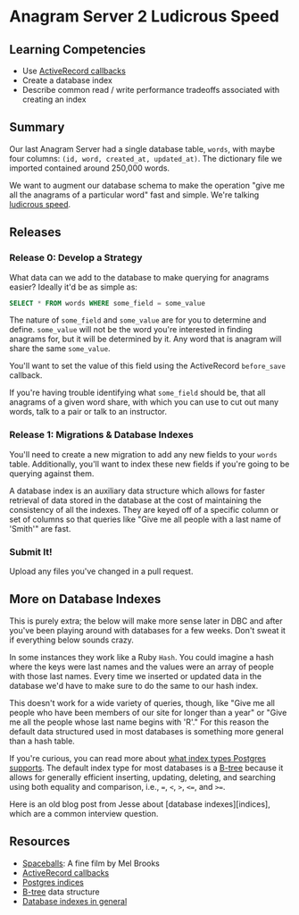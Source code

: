 # Anagram Server 2 Ludicrous Speed

## Learning Competencies

* Use [ActiveRecord callbacks][]
* Create a database index
* Describe common read / write performance tradeoffs associated with creating an
  index

## Summary

Our last Anagram Server had a single database table, `words`, with maybe four
columns: `(id, word, created_at, updated_at)`.  The dictionary file we imported
contained around 250,000 words.

We want to augment our database schema to make the operation "give me all the
anagrams of a particular word" fast and simple.  We're talking [ludicrous
speed][].

## Releases

### Release 0: Develop a Strategy

What data can we add to the database to make querying for anagrams easier?
Ideally it'd be as simple as:

```sql
SELECT * FROM words WHERE some_field = some_value
```

The nature of `some_field` and `some_value` are for you to determine and
define.  `some_value` will not be the word you're interested in finding
anagrams for, but it will be determined by it.  Any word that is anagram will
share the same `some_value`.

You'll want to set the value of this field using the ActiveRecord `before_save`
callback.

If you're having trouble identifying what `some_field` should be, that all
anagrams of a given word share, with which you can use to cut out many words,
talk to a pair or talk to an instructor.

### Release 1: Migrations &amp; Database Indexes

You'll need to create a new migration to add any new fields to your `words`
table.  Additionally, you'll want to index these new fields if you're going to
be querying against them.

A database index is an auxiliary data structure which allows for faster
retrieval of data stored in the database at the cost of maintaining the
consistency of all the indexes.  They are keyed off of a specific column or set
of columns so that queries like "Give me all people with a last name of
'Smith'" are fast.

### Submit It!

Upload any files you've changed in a pull request.

## More on Database Indexes

This is purely extra; the below will make more sense later in DBC and after
you've been playing around with databases for a few weeks.  Don't sweat it if
everything below sounds crazy.

In some instances they work like a Ruby `Hash`.  You could imagine a hash
where the keys were last names and the values were an array of people with
those last names.  Every time we inserted or updated data in the database we'd
have to make sure to do the same to our hash index.

This doesn't work for a wide variety of queries, though, like "Give me all
people who have been members of our site for longer than a year" or "Give me
all the people whose last name begins with 'R'."  For this reason the default
data structured used in most databases is something more general than a hash
table.

If you're curious, you can read more about [what index types Postgres
supports][postgres indices].  The default index type for most databases is a
[B-tree][] because it allows for generally efficient inserting, updating,
deleting, and searching using both equality and comparison, i.e., `=`, `<`,
`>`, `<=`, and `>=`.

Here is an old blog post from Jesse about [database indexes][indices], which
are a common interview question.

## Resources

* [Spaceballs][ludicrous speed]: A fine film by Mel Brooks
* [ActiveRecord callbacks][]
* [Postgres indices][postgres indices]
* [B-tree][] data structure
* [Database indexes in general][database indices]

[ActiveRecord callbacks]: http://api.rubyonrails.org/classes/ActiveRecord/Callbacks.html
[ludicrous speed]: http://www.youtube.com/watch?v=mk7VWcuVOf0
[postgres indices]: http://www.postgresql.org/docs/9.0/static/indexes-types.html
[B-tree]: http://en.wikipedia.org/wiki/B-tree
[database indices]: http://20bits.com/article/interview-questions-database-indexes
